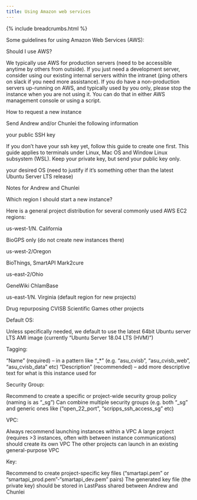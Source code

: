 ```yaml
---
title: Using Amazon web services
---
```

{% include breadcrumbs.html %}


Some guidelines for using Amazon Web Services (AWS):



Should I use AWS?

We typically use AWS for production servers (need to be accessible anytime by others from outside). If you just need a development server, consider using our existing internal servers within the intranet (ping others on slack if you need more assistance).
If you do have a non-production servers up-running on AWS, and typically used by you only, please stop the instance when you are not using it. You can do that in either AWS management console or using a script.



How to request a new instance


Send Andrew and/or Chunlei the following information

your public SSH key

If you don’t have your ssh key yet, follow this guide to create one first. This guide applies to terminals under Linux, Mac OS and Window Linux subsystem (WSL). Keep your private key, but send your public key only.

your desired OS (need to justify if it’s something other than the latest Ubuntu Server LTS release)



Notes for Andrew and Chunlei


Which region I should start a new instance?

Here is a general project distribution for several commonly used AWS EC2 regions:

us-west-1/N. California

BioGPS only (do not create new instances there)


us-west-2/Oregon

BioThings, SmartAPI
Mark2cure


us-east-2/Ohio

GeneWiki
ChlamBase


us-east-1/N. Virginia (default region for new projects)

Drug repurposing
CVISB
Scientific Games
other projects







Default OS:

Unless specifically needed, we default to use the latest 64bit Ubuntu server LTS AMI image (currently “Ubuntu Server 18.04 LTS (HVM)”)


Tagging:

“Name” (required) – in a pattern like “<name>_<project>*” (e.g. “asu_cvisb”, “asu_cvisb_web”, “asu_cvisb_data” etc)
“Description” (recommended) – add more descriptive text for what is this instance used for


Security Group:

Recommend to create a specific or project-wide security group policy (naming is as “<project>_sg”)
Can combine multiple security groups (e.g. both “<project>_sg” and generic ones like (“open_22_port”, “scripps_ssh_access_sg” etc)


VPC:

Always recommend launching instances within a VPC
A large project (requires >3 instances, often with between instance communications) should create its own VPC
The other projects can launch in an existing general-purpose VPC


Key:

Recommend to create project-specific key files (“smartapi.pem” or “smartapi_prod.pem”-“smartapi_dev.pem” pairs)
The generated key file (the private key) should be stored in LastPass shared between Andrew and Chunlei












